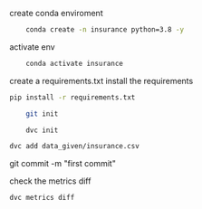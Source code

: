 create conda enviroment
```bash
    conda create -n insurance python=3.8 -y
```
activate env
```bash
    conda activate insurance
```
create a requirements.txt
install the requirements
```bash
pip install -r requirements.txt
```

```bash
    git init
```

```bash
    dvc init
```

```bash
dvc add data_given/insurance.csv
```

git commit -m "first commit"


check the metrics diff
```bash
dvc metrics diff
```





